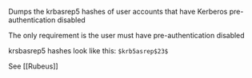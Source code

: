 Dumps the krbasrep5 hashes of user accounts that have Kerberos pre-authentication disabled

The only requirement is the user must have pre-authentication disabled



krsbasrep5 hashes look like this:
`$krb5asrep$23$`

See [[Rubeus]]